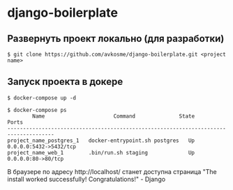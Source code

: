 # django-boilerplate

## Развернуть проект локально (для разработки)
```console
$ git clone https://github.com/avkosme/django-boilerplate.git <project name>
```

## Запуск проекта в докере
```console
$ docker-compose up -d
```

```console
$ docker-compose ps
        Name                      Command              State           Ports          
-------------------------------------------------------------------------------------
project_name_postgres_1   docker-entrypoint.sh postgres   Up      0.0.0.0:5432->5432/tcp 
project_name_web_1        .bin/run.sh staging             Up      0.0.0.0:80->80/tcp     

```

В браузере по адресу http://localhost/ станет доступна страница "The install worked successfully! Congratulations!" - Django
